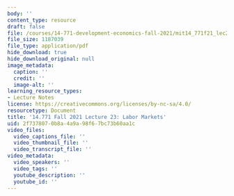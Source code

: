 ```yaml
---
body: ''
content_type: resource
draft: false
file: /courses/14-771-development-economics-fall-2021/mit14_771f21_lec23_labor.pdf
file_size: 1187039
file_type: application/pdf
hide_download: true
hide_download_original: null
image_metadata:
  caption: ''
  credit: ''
  image-alt: ''
learning_resource_types:
- Lecture Notes
license: https://creativecommons.org/licenses/by-nc-sa/4.0/
resourcetype: Document
title: '14.771 Fall 2021 Lecture 23: Labor Markets'
uid: 2f737807-0b8a-4a9a-98f6-7bc73b60aa1c
video_files:
  video_captions_file: ''
  video_thumbnail_file: ''
  video_transcript_file: ''
video_metadata:
  video_speakers: ''
  video_tags: ''
  youtube_description: ''
  youtube_id: ''
---
```

